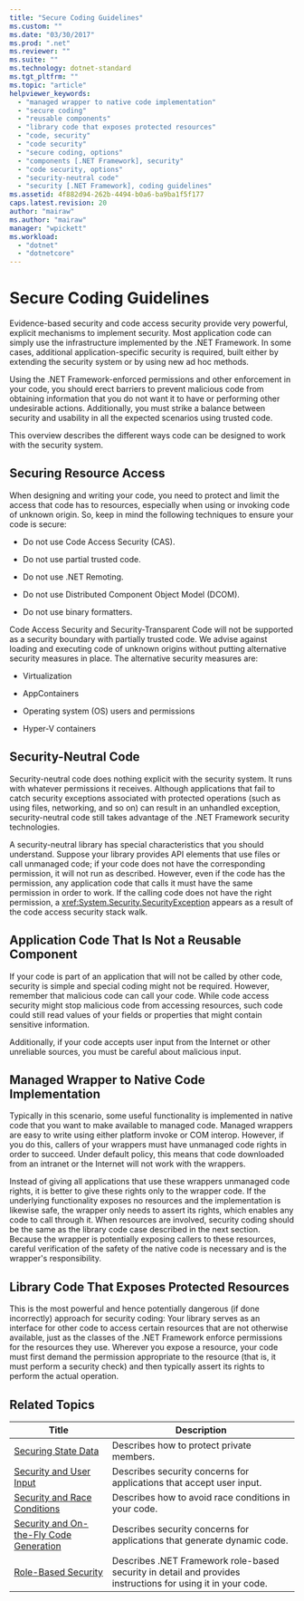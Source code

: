 ```yaml
---
title: "Secure Coding Guidelines"
ms.custom: ""
ms.date: "03/30/2017"
ms.prod: ".net"
ms.reviewer: ""
ms.suite: ""
ms.technology: dotnet-standard
ms.tgt_pltfrm: ""
ms.topic: "article"
helpviewer_keywords: 
  - "managed wrapper to native code implementation"
  - "secure coding"
  - "reusable components"
  - "library code that exposes protected resources"
  - "code, security"
  - "code security"
  - "secure coding, options"
  - "components [.NET Framework], security"
  - "code security, options"
  - "security-neutral code"
  - "security [.NET Framework], coding guidelines"
ms.assetid: 4f882d94-262b-4494-b0a6-ba9ba1f5f177
caps.latest.revision: 20
author: "mairaw"
ms.author: "mairaw"
manager: "wpickett"
ms.workload: 
  - "dotnet"
  - "dotnetcore"
---
```

# Secure Coding Guidelines
Evidence-based security and code access security provide very powerful, explicit mechanisms to implement security. Most application code can simply use the infrastructure implemented by the .NET Framework. In some cases, additional application-specific security is required, built either by extending the security system or by using new ad hoc methods.  

 Using the .NET Framework-enforced permissions and other enforcement in your code, you should erect barriers to prevent malicious code from obtaining information that you do not want it to have or performing other undesirable actions. Additionally, you must strike a balance between security and usability in all the expected scenarios using trusted code.  

 This overview describes the different ways code can be designed to work with the security system.  

## Securing Resource Access  
 When designing and writing your code, you need to protect and limit the access that code has to resources, especially when using or invoking code of unknown origin. So, keep in mind the following techniques to ensure your code is secure:  

-   Do not use Code Access Security (CAS).  

-   Do not use partial trusted code.  

-   Do not use .NET Remoting.  

-   Do not use Distributed Component Object Model (DCOM).  

-   Do not use binary formatters.  

 Code Access Security and Security-Transparent Code will not be supported as a security boundary with partially trusted code. We advise against loading and executing code of unknown origins without putting alternative security measures in place. The alternative security measures are:  

-   Virtualization  

-   AppContainers  

-   Operating system (OS) users and permissions  

-   Hyper-V containers  

## Security-Neutral Code  
 Security-neutral code does nothing explicit with the security system. It runs with whatever permissions it receives. Although applications that fail to catch security exceptions associated with protected operations (such as using files, networking, and so on) can result in an unhandled exception, security-neutral code still takes advantage of the .NET Framework security technologies.  

 A security-neutral library has special characteristics that you should understand. Suppose your library provides API elements that use files or call unmanaged code; if your code does not have the corresponding permission, it will not run as described. However, even if the code has the permission, any application code that calls it must have the same permission in order to work. If the calling code does not have the right permission, a <xref:System.Security.SecurityException> appears as a result of the code access security stack walk.  

## Application Code That Is Not a Reusable Component  
 If your code is part of an application that will not be called by other code, security is simple and special coding might not be required. However, remember that malicious code can call your code. While code access security might stop malicious code from accessing resources, such code could still read values of your fields or properties that might contain sensitive information.  

 Additionally, if your code accepts user input from the Internet or other unreliable sources, you must be careful about malicious input.  

## Managed Wrapper to Native Code Implementation  
 Typically in this scenario, some useful functionality is implemented in native code that you want to make available to managed code. Managed wrappers are easy to write using either platform invoke or COM interop. However, if you do this, callers of your wrappers must have unmanaged code rights in order to succeed. Under default policy, this means that code downloaded from an intranet or the Internet will not work with the wrappers.  

 Instead of giving all applications that use these wrappers unmanaged code rights, it is better to give these rights only to the wrapper code. If the underlying functionality exposes no resources and the implementation is likewise safe, the wrapper only needs to assert its rights, which enables any code to call through it. When resources are involved, security coding should be the same as the library code case described in the next section. Because the wrapper is potentially exposing callers to these resources, careful verification of the safety of the native code is necessary and is the wrapper's responsibility.  

## Library Code That Exposes Protected Resources  
 This is the most powerful and hence potentially dangerous (if done incorrectly) approach for security coding: Your library serves as an interface for other code to access certain resources that are not otherwise available, just as the classes of the .NET Framework enforce permissions for the resources they use. Wherever you expose a resource, your code must first demand the permission appropriate to the resource (that is, it must perform a security check) and then typically assert its rights to perform the actual operation.  

## Related Topics  


|                                                         Title                                                         |                                                 Description                                                 |
|-----------------------------------------------------------------------------------------------------------------------|-------------------------------------------------------------------------------------------------------------|
|                     [Securing State Data](../../../docs/standard/security/securing-state-data.md)                     |                                  Describes how to protect private members.                                  |
|                 [Security and User Input](../../../docs/standard/security/security-and-user-input.md)                 |                    Describes security concerns for applications that accept user input.                     |
|            [Security and Race Conditions](../../../docs/standard/security/security-and-race-conditions.md)            |                            Describes how to avoid race conditions in your code.                             |
| [Security and On-the-Fly Code Generation](../../../docs/standard/security/security-and-on-the-fly-code-generation.md) |                  Describes security concerns for applications that generate dynamic code.                   |
|                     [Role-Based Security](../../../docs/standard/security/role-based-security.md)                     | Describes .NET Framework role-based security in detail and provides instructions for using it in your code. |

